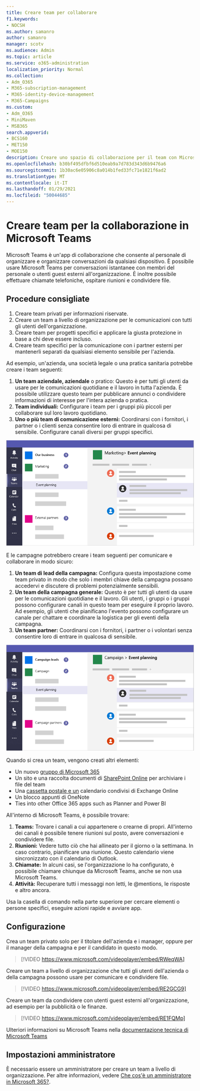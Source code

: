 ```yaml
---
title: Creare team per collaborare
f1.keywords:
- NOCSH
ms.author: samanro
author: samanro
manager: scotv
ms.audience: Admin
ms.topic: article
ms.service: o365-administration
localization_priority: Normal
ms.collection:
- Adm_O365
- M365-subscription-management
- M365-identity-device-management
- M365-Campaigns
ms.custom:
- Adm_O365
- MiniMaven
- MSB365
search.appverid:
- BCS160
- MET150
- MOE150
description: Creare uno spazio di collaborazione per il team con Microsoft Teams.
ms.openlocfilehash: b30bf495dfbf6d510eab9a7d783d343d6b9476a6
ms.sourcegitcommit: 1b30ac6e05906c8a014b1fed33fc71e1821f6ad2
ms.translationtype: MT
ms.contentlocale: it-IT
ms.lasthandoff: 01/29/2021
ms.locfileid: "50044685"
---
```

# <a name="create-teams-for-collaboration-in-microsoft-teams"></a>Creare team per la collaborazione in Microsoft Teams

Microsoft Teams è un'app di collaborazione che consente al personale di organizzare e organizzare conversazioni da qualsiasi dispositivo. È possibile usare Microsoft Teams per conversazioni istantanee con membri del personale o utenti guest esterni all'organizzazione. È inoltre possibile effettuare chiamate telefoniche, ospitare riunioni e condividere file.

## <a name="best-practices"></a>Procedure consigliate

1. Creare team privati per informazioni riservate.
1. Creare un team a livello di organizzazione per le comunicazioni con tutti gli utenti dell'organizzazione.
1. Creare team per progetti specifici e applicare la giusta protezione in base a chi deve essere incluso.
1. Creare team specifici per la comunicazione con i partner esterni per mantenerli separati da qualsiasi elemento sensibile per l'azienda.

Ad esempio, un'azienda, una società legale o una pratica sanitaria potrebbe creare i team seguenti:

1. **Un team aziendale, aziendale** o pratico: Questo è per tutti gli utenti da usare per le comunicazioni quotidiane e il lavoro in tutta l'azienda. È possibile utilizzare questo team per pubblicare annunci o condividere informazioni di interesse per l'intera azienda o pratica.
1. **Team individuali:** Configurare i team per i gruppi più piccoli per collaborare sul loro lavoro quotidiano.
1. **Uno o più team di comunicazione esterni:** Coordinarsi con i fornitori, i partner o i clienti senza consentire loro di entrare in qualcosa di sensibile. Configurare canali diversi per gruppi specifici.

![Diagramma di una finestra di Microsoft Teams con tre team separati per consentire comunicazioni e collaborazione sicure all'interno di un'azienda](../media/m365-democracy-teams-business-collab.png)

E le campagne potrebbero creare i team seguenti per comunicare e collaborare in modo sicuro:

1. **Un team di lead della campagna:** Configura questa impostazione come team privato in modo che solo i membri chiave della campagna possano accedervi e discutere di problemi potenzialmente sensibili.
2. **Un team della campagna generale:** Questo è per tutti gli utenti da usare per le comunicazioni quotidiane e il lavoro. Gli utenti, i gruppi o i gruppi possono configurare canali in questo team per eseguire il proprio lavoro. Ad esempio, gli utenti che pianificano l'evento possono configurare un canale per chattare e coordinare la logistica per gli eventi della campagna.
3. **Un team partner:** Coordinarsi con i fornitori, i partner o i volontari senza consentire loro di entrare in qualcosa di sensibile.

![Diagramma di una finestra di Microsoft Teams con tre team separati per consentire comunicazioni e collaborazione sicure all'interno di una campagna](../media/m365-democracy-teams-collab.png)

Quando si crea un team, vengono creati altri elementi:

- Un nuovo [gruppo di Microsoft 365](https://docs.microsoft.com/MicrosoftTeams/office-365-groups)
- Un sito e una raccolta documenti di [SharePoint Online](https://docs.microsoft.com/MicrosoftTeams/sharepoint-onedrive-interact) per archiviare i file del team
- Una [cassetta postale e un](https://docs.microsoft.com/MicrosoftTeams/exchange-teams-interact) calendario condivisi di Exchange Online
- Un blocco appunti di OneNote
- Ties into other Office 365 apps such as Planner and Power BI

All'interno di Microsoft Teams, è possibile trovare:

1. **Teams:** Trovare i canali a cui appartenere o crearne di propri. All'interno dei canali è possibile tenere riunioni sul posto, avere conversazioni e condividere file.
2. **Riunioni:** Vedere tutto ciò che hai allineato per il giorno o la settimana. In caso contrario, pianificare una riunione. Questo calendario viene sincronizzato con il calendario di Outlook.
3. **Chiamate:** In alcuni casi, se l'organizzazione lo ha configurato, è possibile chiamare chiunque da Microsoft Teams, anche se non usa Microsoft Teams.
4. **Attività:** Recuperare tutti i messaggi non letti, le @mentions, le risposte e altro ancora.

Usa la casella di comando nella parte superiore per cercare elementi o persone specifici, eseguire azioni rapide e avviare app.

## <a name="set-it-up"></a>Configurazione

Crea un team privato solo per il titolare dell'azienda e i manager, oppure per il manager della campagna e per il candidato in questo modo.

> [!VIDEO https://www.microsoft.com/videoplayer/embed/RWeqWA]

Creare un team a livello di organizzazione che tutti gli utenti dell'azienda o della campagna possono usare per comunicare e condividere file.

> [!VIDEO https://www.microsoft.com/videoplayer/embed/RE2GCG9]

Creare un team da condividere con utenti guest esterni all'organizzazione, ad esempio per la pubblicità o le finanze.

> [!VIDEO https://www.microsoft.com/videoplayer/embed/RE1FQMp]

Ulteriori informazioni su Microsoft Teams nella [documentazione tecnica di Microsoft Teams](https://docs.microsoft.com/microsoftteams/microsoft-teams)

## <a name="admin-settings"></a>Impostazioni amministratore

È necessario essere un amministratore per creare un team a livello di organizzazione. Per altre informazioni, vedere [Che cos'è un amministratore in Microsoft 365?](https://support.office.com/article/what-is-an-admin-e123627e-4892-4461-b9aa-1b6d57a5cfa4?ui=en-US&rs=en-US&ad=US).
